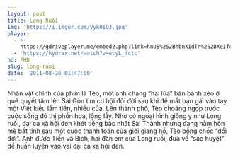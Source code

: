 ```yaml
---
layout: post
title: Long Ruồi
img: 'https://i.imgur.com/Vyk0iOJ.jpg'
player:
  - >-
    https://gdriveplayer.me/embed2.php?link=hnU8%252BhbnXIdTn%252BXeIfctfwDCIEgg49FhdyHXI65IAXVgcS7HFwOU8VC746dpL6uAPsPEAUfEnjNJyt%252FqfSb1vG0eLj4Rheh2s4jtLpcfCJSwDgAeNV85f2SOLP9QLuISaDGwz36aUEn5iDxBZEe2Bj5XsVxpLngeAcr4%252FHd0oF%252FnC2GvItIli4makffnUDkWAHLy5CGw5HOhwbfrQGxKit
  - 'https://hydrax.net/watch?v=ecyL_fctc'
hd: FHD
slug: long-ruoi
date: '2011-08-26 01:47:00'
---
```


Nhân vật chính của phim là Tèo, một anh chàng “hai lúa” bán bánh xèo ở quê quyết tâm lên Sài Gòn tìm cơ hội đổi đời sau khi để mất bạn gái vào tay một Việt kiều lắm tiền, nhiều của. Lên thành phố, Tèo choáng ngợp trước cuộc sống đô thị phồn hoa, lộng lẫy. Nhờ có ngoại hình giống y như Long ruồi, đại ca xã hội đen khét tiếng bậc nhất Sài Thành nhưng đang nằm hôn mê bất tỉnh sau một cuộc thanh toán của giới giang hồ, Tèo bỗng chốc “đổi đời”. Anh được Tiến và Bích, hai đàn em của Long ruồi, đưa về “sào huyệt” để huấn luyện vào vai đại ca xã hội đen.

